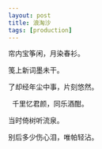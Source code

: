 ```yaml
---
layout: post
title: 浪淘沙   
tags: [production]
---
```

帘内宝筝闲，月染春衫。

笺上新词墨未干。

了却经年尘中事，片刻悠然。

 
千里忆君颜，同乐酒酣。

当时倚树听流泉。

别后多少伤心泪，唯帕轻沾。
